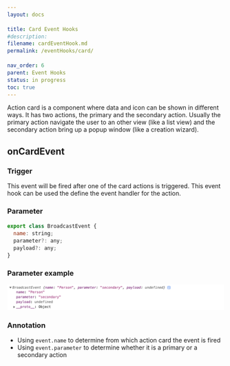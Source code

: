 ```yaml
---
layout: docs

title: Card Event Hooks
#description: 
filename: cardEventHook.md
permalink: /eventHooks/card/

nav_order: 6
parent: Event Hooks
status: in progress
toc: true
---
```

Action card is a component where data and icon can be shown in different ways. It has two actions, the primary and the secondary action. Usually the primary action navigate the user to an other view (like a list view) and the secondary action bring up a popup window (like a creation wizard).


## onCardEvent

### Trigger
This event will be fired after one of the card actions is triggered.
This event hook can be used the define the event handler for the action.

### Parameter
```js
export class BroadcastEvent {
  name: string;
  parameter?: any;
  payload?: any;
}
```

### Parameter example
![onactioncardevent.png](/img/onactioncardevent-05631d24-f955-430a-9c62-1aefd0d1d984.png)

### Annotation
- Using `event.name` to determine from which action card the event is fired
- Using `event.parameter` to determine whether it is a primary or a secondary action
